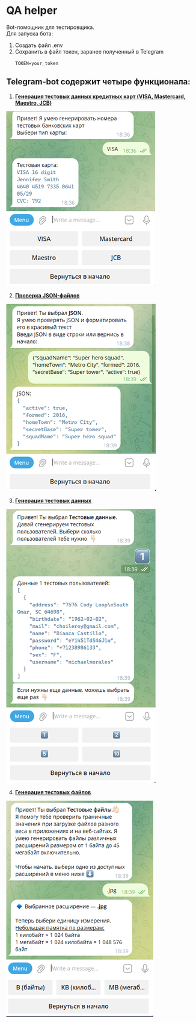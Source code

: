 # QA helper
Bot-помощник для тестировщика.  
Для запуска бота:
1. Создать файл .env
2. Сохранить в файл токен, заранее полученный в Telegram
   ```
   TOKEN=your_token
   ```

## Telegram-bot содержит четыре функционала:  

1. <ins>**Генерация тестовых данных кредитных карт (VISA, Mastercard, Maestro, JCB)**</ins>

<img title="Cards" src="screenshots/cards.png" alt="Кредитные карты">

2. <ins>**Проверка JSON-файлов**</ins>  

<img title="json" src="screenshots/json.png" alt="json">

3. <ins>**Генерация тестовых данных**</ins>

<img title="json" src="screenshots/data.png" alt="json">

4. <ins>**Генерация тестовых файлов**</ins>

<img title="json" src="screenshots/files.png" alt="json">
